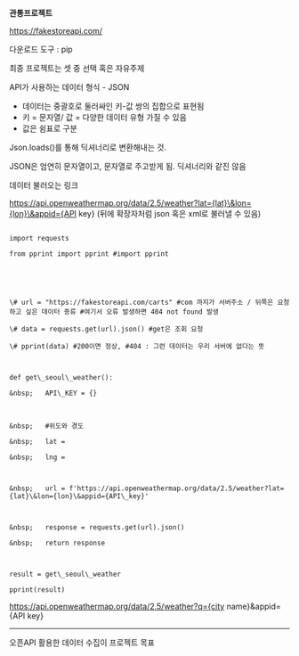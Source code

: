 **관통프로젝트**



https://fakestoreapi.com/



다운로드 도구 : pip



최종 프로젝트는 셋 중 선택 혹은 자유주제



API가 사용하는 데이터 형식 - JSON

* 데이터는 중괄호로 둘러싸인 키-값 쌍의 집합으로 표현됨
* 키 =  문자열/ 값 = 다양한 데이터 유형 가질 수 있음
* 값은 쉼표로 구분



Json.loads()를 통해 딕셔너리로 변환해내는 것.

JSON은 엄연히 문자열이고, 문자열로 주고받게 됨. 딕셔너리와 같진 않음



데이터 불러오는 링크

https://api.openweathermap.org/data/2.5/weather?lat={lat}\&lon={lon}\&appid={API key} (뒤에 확장자처럼 json 혹은 xml로 불러낼 수 있음)



```

import requests

from pprint import pprint #import pprint





\# url = "https://fakestoreapi.com/carts" #com 까지가 서버주소 / 뒤쪽은 요청하고 싶은 데이터 종류 #여기서 오류 발생하면 404 not found 발생

\# data = requests.get(url).json() #get은 조회 요청 

\# pprint(data) #200이면 정상, #404 : 그런 데이터는 우리 서버에 없다는 뜻



def get\_seoul\_weather():

&nbsp;   API\_KEY = {}



&nbsp;   #위도와 경도

&nbsp;   lat =

&nbsp;   lng =



&nbsp;   url = f'https://api.openweathermap.org/data/2.5/weather?lat={lat}\&lon={lon}\&appid={API\_key}'



&nbsp;   response = requests.get(url).json()

&nbsp;   return response



result = get\_seoul\_weather

pprint(result)

```



https://api.openweathermap.org/data/2.5/weather?q={city name}\&appid={API key}



---

오픈API 활용한 데이터 수집이 프로젝트 목표





